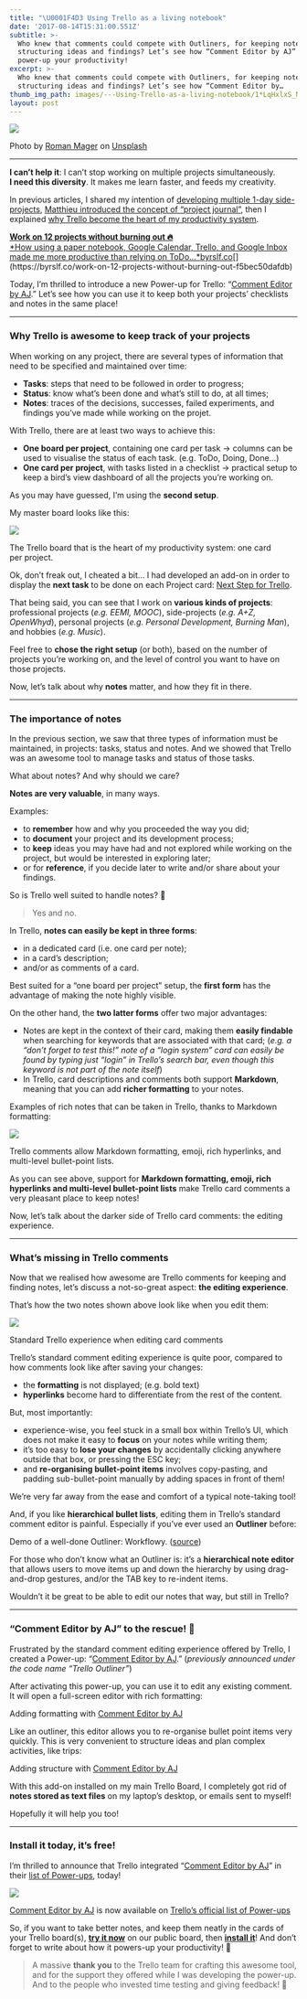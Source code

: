 ```yaml
---
title: "\U0001F4D3 Using Trello as a living notebook"
date: '2017-08-14T15:31:00.551Z'
subtitle: >-
  Who knew that comments could compete with Outliners, for keeping notes,
  structuring ideas and findings? Let’s see how “Comment Editor by AJ” can
  power-up your productivity!
excerpt: >-
  Who knew that comments could compete with Outliners, for keeping notes,
  structuring ideas and findings? Let’s see how “Comment Editor by…
thumb_img_path: images/---Using-Trello-as-a-living-notebook/1*LqHxlxS_NuPJgASXXoBXkQ.jpeg
layout: post
---
```

![](/images/---Using-Trello-as-a-living-notebook/1*LqHxlxS_NuPJgASXXoBXkQ.jpeg)

<figcaption>Photo by <a href="https://unsplash.com/photos/oHrodCLNnU8?utm_source=unsplash&amp;utm_medium=referral&amp;utm_content=creditCopyText" data-href="https://unsplash.com/photos/oHrodCLNnU8?utm_source=unsplash&amp;utm_medium=referral&amp;utm_content=creditCopyText" class="markup--anchor markup--figure-anchor" rel="noopener" target="_blank">Roman Mager</a> on&nbsp;<a href="https://unsplash.com/?utm_source=unsplash&amp;utm_medium=referral&amp;utm_content=creditCopyText" data-href="https://unsplash.com/?utm_source=unsplash&amp;utm_medium=referral&amp;utm_content=creditCopyText" class="markup--anchor markup--figure-anchor" rel="noopener" target="_blank">Unsplash</a></figcaption>

* * *

**I can’t help it**: I can’t stop working on multiple projects simultaneously.   
**I need this diversity**. It makes me learn faster, and feeds my creativity.

In previous articles, I shared my intention of [developing multiple 1-day side-projects](https://medium.com/@adrienjoly/chaque-semaine-1-jour-pour-r%C3%A9aliser-1-id%C3%A9e-f77c9a2b2c74?source=user_profile---------23--------------), [Matthieu introduced the concept of “project journal”](https://medium.com/@adrienjoly/achieve-your-dreams-while-complying-to-commitments-a-productive-interview-of-matthieu-leventis-ddacd02f3249), then I explained [why Trello become the heart of my productivity system](https://byrslf.co/work-on-12-projects-without-burning-out-f5bec50dafdb).

[**Work on 12 projects without burning out 🔥**  
*How using a paper notebook, Google Calendar, Trello, and Google Inbox made me more productive than relying on ToDo…*byrslf.co](https://byrslf.co/work-on-12-projects-without-burning-out-f5bec50dafdb "https://byrslf.co/work-on-12-projects-without-burning-out-f5bec50dafdb")[](https://byrslf.co/work-on-12-projects-without-burning-out-f5bec50dafdb)

Today, I’m thrilled to introduce a new Power-up for Trello: “[Comment Editor by AJ](https://info.trello.com/power-ups/comment-editor).” Let’s see how you can use it to keep both your projects’ checklists and notes in the same place!

* * *

### Why Trello is awesome to keep track of your projects

When working on any project, there are several types of information that need to be specified and maintained over time:

*   **Tasks**: steps that need to be followed in order to progress;
*   **Status**: know what’s been done and what’s still to do, at all times;
*   **Notes**: traces of the decisions, successes, failed experiments, and findings you’ve made while working on the projet.

With Trello, there are at least two ways to achieve this:

*   **One board per project**, containing one card per task → columns can be used to visualise the status of each task. (e.g. ToDo, Doing, Done…)
*   **One card per project**, with tasks listed in a checklist → practical setup to keep a bird’s view dashboard of all the projects you’re working on.

As you may have guessed, I’m using the **second setup**.

My master board looks like this:

![](/images/---Using-Trello-as-a-living-notebook/1*Ss1crSZ7UTnTm5hNtwCeJQ.png)

<figcaption>The Trello board that is the heart of my productivity system: one card per&nbsp;project.</figcaption>

Ok, don’t freak out, I cheated a bit… I had developed an add-on in order to display the **next task** to be done on each Project card: [Next Step for Trello](https://adrienjoly.com/chrome-next-step-for-trello/).

That being said, you can see that I work on **various kinds of projects**: professional projects (*e.g. EEMI, MOOC*), side-projects (*e.g. A+Z, OpenWhyd*), personal projects (*e.g. Personal Development, Burning Man*), and hobbies (*e.g. Music*).

Feel free to **chose the right setup** (or both), based on the number of projects you’re working on, and the level of control you want to have on those projects.

Now, let’s talk about why **notes** matter, and how they fit in there.

* * *

### The importance of notes

In the previous section, we saw that three types of information must be maintained, in projects: tasks, status and notes. And we showed that Trello was an awesome tool to manage tasks and status of those tasks.

What about notes? And why should we care?

**Notes are very valuable**, in many ways.

Examples:

*   to **remember** how and why you proceeded the way you did;
*   to **document** your project and its development process;
*   to **keep** ideas you may have had and not explored while working on the project, but would be interested in exploring later;
*   or for **reference**, if you decide later to write and/or share about your findings.

So is Trello well suited to handle notes? 🤔

> Yes and no.

In Trello, **notes can easily be kept in three forms**:

*   in a dedicated card (i.e. one card per note);
*   in a card’s description;
*   and/or as comments of a card.

Best suited for a “one board per project” setup, the **first form** has the advantage of making the note highly visible.

On the other hand, the **two latter forms** offer two major advantages:

*   Notes are kept in the context of their card, making them **easily findable** when searching for keywords that are associated with that card; (*e.g. a “don’t forget to test this!” note of a “login system” card can easily be found by typing just “login” in Trello’s search bar, even though this keyword is not part of the note itself*)
*   In Trello, card descriptions and comments both support **Markdown**, meaning that you can add **richer formatting** to your notes.

Examples of rich notes that can be taken in Trello, thanks to Markdown formatting:

![](/images/---Using-Trello-as-a-living-notebook/1*DnKICLyAPkofKwRcCIhwlg.png)

<figcaption>Trello comments allow Markdown formatting, emoji, rich hyperlinks, and multi-level bullet-point lists.</figcaption>

As you can see above, support for **Markdown formatting, emoji, rich hyperlinks and multi-level bullet-point lists** make Trello card comments a very pleasant place to keep notes!

Now, let’s talk about the darker side of Trello card comments: the editing experience.

* * *

### What’s missing in Trello comments

Now that we realised how awesome are Trello comments for keeping and finding notes, let’s discuss a not-so-great aspect: **the editing experience**.

That’s how the two notes shown above look like when you edit them:

![](/images/---Using-Trello-as-a-living-notebook/1*LXWZZNIknCPLB19hmvwI5Q.png)

<figcaption>Standard Trello experience when editing card&nbsp;comments</figcaption>

Trello’s standard comment editing experience is quite poor, compared to how comments look like after saving your changes:

*   the **formatting** is not displayed; (e.g. bold text)
*   **hyperlinks** become hard to differentiate from the rest of the content.

But, most importantly:

*   experience-wise, you feel stuck in a small box within Trello’s UI, which does not make it easy to **focus** on your notes while writing them;
*   it’s too easy to **lose your changes** by accidentally clicking anywhere outside that box, or pressing the ESC key;
*   and **re-organising bullet-point items** involves copy-pasting, and padding sub-bullet-point manually by adding spaces in front of them!

We’re very far away from the ease and comfort of a typical note-taking tool!

And, if you like **hierarchical bullet lists**, editing them in Trello’s standard comment editor is painful. Especially if you’ve ever used an **Outliner** before:

<figcaption>Demo of a well-done Outliner: Workflowy. (<a href="https://www.process.st/take-better-notes/" data-href="https://www.process.st/take-better-notes/" class="markup--anchor markup--figure-anchor" rel="noopener" target="_blank">source</a>)</figcaption>

For those who don’t know what an Outliner is: it’s a **hierarchical note editor** that allows users to move items up and down the hierarchy by using drag-and-drop gestures, and/or the TAB key to re-indent items.

Wouldn’t it be great to be able to edit our notes that way, but still in Trello?

* * *

### “Comment Editor by AJ” to the rescue! 💪

Frustrated by the standard comment editing experience offered by Trello, I created a Power-up: “[Comment Editor by AJ](https://info.trello.com/power-ups/comment-editor).” (*previously announced under the code name “Trello Outliner”*)

After activating this power-up, you can use it to edit any existing comment. It will open a full-screen editor with rich formatting:

<figcaption>Adding formatting with <a href="https://info.trello.com/power-ups/comment-editor" data-href="https://info.trello.com/power-ups/comment-editor" class="markup--anchor markup--figure-anchor" rel="noopener" target="_blank">Comment Editor by AJ</a></figcaption>

Like an outliner, this editor allows you to re-organise bullet point items very quickly. This is very convenient to structure ideas and plan complex activities, like trips:

<figcaption>Adding structure with <a href="https://info.trello.com/power-ups/comment-editor" data-href="https://info.trello.com/power-ups/comment-editor" class="markup--anchor markup--figure-anchor" rel="noopener" target="_blank">Comment Editor by AJ</a></figcaption>

With this add-on installed on my main Trello Board, I completely got rid of **notes stored as text files** on my laptop’s desktop, or emails sent to myself!

Hopefully it will help you too!

* * *

### Install it today, it’s free!

I’m thrilled to announce that Trello integrated “[Comment Editor by AJ](https://info.trello.com/power-ups/comment-editor)” in their [list of Power-ups](https://trello.com/power-ups), today!

![](/images/---Using-Trello-as-a-living-notebook/1*Z4ILt2cSVpdumd2DWeEBlQ.png)

<figcaption><a href="https://info.trello.com/power-ups/comment-editor" data-href="https://info.trello.com/power-ups/comment-editor" class="markup--anchor markup--figure-anchor" rel="noopener" target="_blank">Comment Editor by AJ</a> is now available on <a href="https://trello.com/power-ups?category=all&amp;q=editor" data-href="https://trello.com/power-ups?category=all&amp;q=editor" class="markup--anchor markup--figure-anchor" rel="noopener" target="_blank">Trello’s official list of Power-ups</a></figcaption>

So, if you want to take better notes, and keep them neatly in the cards of your Trello board(s), [**try it now**](https://trello.com/c/ZfjGNprN/2-try-it-add-and-edit-a-comment-here) on our public board, then [**install it**](https://info.trello.com/power-ups/comment-editor)! And don’t forget to write about how it powers-up your productivity! 🚀

> A massive **thank you** to the Trello team for crafting this awesome tool, and for the support they offered while I was developing the power-up. And to the people who invested time testing and giving feedback! 🙌
